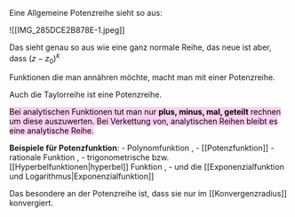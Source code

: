 Eine Allgemeine Potenzreihe sieht so aus:

![[IMG_285DCE2B878E-1.jpeg]]

Das sieht genau so aus wie eine ganz normale Reihe, das neue ist aber, dass $(z-z_0)^k$

Funktionen die man annähren möchte, macht man mit einer Potenzreihe.

Auch die Taylorreihe ist eine Potenzreihe.

<mark style="background: #FFB8EBA6;">Bei analytischen Funktionen tut man nur **plus, minus, mal, geteilt** rechnen um diese auszuwerten. Bei Verkettung von, analytischen Reihen bleibt es eine analytische Reihe.</mark> 

**Beispiele für Potenzfunktion**:
	- Polynomfunktion ,
	- [[Potenzfunktion]]
	- rationale Funktion ,
	- trigonometrische bzw. [[Hyperbelfunktionen|hyperbel]] Funktion ,
	- und die [[Exponenzialfunktion und Logarithmus|Exponenzialfunktion]]

Das besondere an der Potenzreihe ist, dass sie nur im [[Konvergenzradius]] konvergiert.



